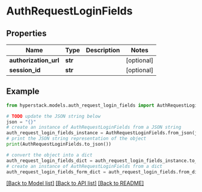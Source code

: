 # AuthRequestLoginFields


## Properties

Name | Type | Description | Notes
------------ | ------------- | ------------- | -------------
**authorization_url** | **str** |  | [optional] 
**session_id** | **str** |  | [optional] 

## Example

```python
from hyperstack.models.auth_request_login_fields import AuthRequestLoginFields

# TODO update the JSON string below
json = "{}"
# create an instance of AuthRequestLoginFields from a JSON string
auth_request_login_fields_instance = AuthRequestLoginFields.from_json(json)
# print the JSON string representation of the object
print(AuthRequestLoginFields.to_json())

# convert the object into a dict
auth_request_login_fields_dict = auth_request_login_fields_instance.to_dict()
# create an instance of AuthRequestLoginFields from a dict
auth_request_login_fields_form_dict = auth_request_login_fields.from_dict(auth_request_login_fields_dict)
```
[[Back to Model list]](../README.md#documentation-for-models) [[Back to API list]](../README.md#documentation-for-api-endpoints) [[Back to README]](../README.md)


